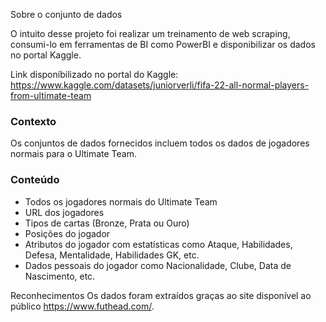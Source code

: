 Sobre o conjunto de dados

O intuito desse projeto foi realizar um treinamento de web scraping, consumi-lo em ferramentas de BI como PowerBI e disponibilizar os dados no portal Kaggle.

Link disponíbilizado no portal do Kaggle: https://www.kaggle.com/datasets/juniorverli/fifa-22-all-normal-players-from-ultimate-team

### Contexto
Os conjuntos de dados fornecidos incluem todos os dados de jogadores normais para o Ultimate Team.

### Conteúdo
* Todos os jogadores normais do Ultimate Team
* URL dos jogadores
* Tipos de cartas (Bronze, Prata ou Ouro)
* Posições do jogador
* Atributos do jogador com estatísticas como Ataque, Habilidades, Defesa, Mentalidade, Habilidades GK, etc.
* Dados pessoais do jogador como Nacionalidade, Clube, Data de Nascimento, etc.

Reconhecimentos
Os dados foram extraídos graças ao site disponível ao público https://www.futhead.com/.